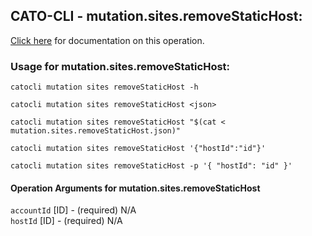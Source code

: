 
## CATO-CLI - mutation.sites.removeStaticHost:
[Click here](https://api.catonetworks.com/documentation/#mutation-mutation.sites.removeStaticHost) for documentation on this operation.

### Usage for mutation.sites.removeStaticHost:

`catocli mutation sites removeStaticHost -h`

`catocli mutation sites removeStaticHost <json>`

`catocli mutation sites removeStaticHost "$(cat < mutation.sites.removeStaticHost.json)"`

`catocli mutation sites removeStaticHost '{"hostId":"id"}'`

`catocli mutation sites removeStaticHost -p '{
    "hostId": "id"
}'`


#### Operation Arguments for mutation.sites.removeStaticHost ####

`accountId` [ID] - (required) N/A    
`hostId` [ID] - (required) N/A    
